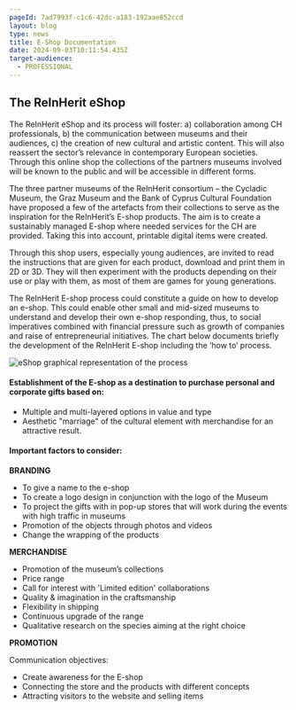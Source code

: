 ```yaml
---
pageId: 7ad7993f-c1c6-42dc-a183-192aae852ccd
layout: blog
type: news
title: E-Shop Documentation
date: 2024-09-03T10:11:54.435Z
target-audience:
  - PROFESSIONAL
---
```

<h2>The ReInHerit eShop</h2>

The ReInHerit eShop and its process will foster: a) collaboration among CH professionals, b) the communication between museums and their audiences, c) the creation of new cultural and artistic content. This will also reassert the sector’s relevance in contemporary European societies. Through this online shop the collections of the partners museums involved will be known to the public and will be accessible in different forms.  

The three partner museums of the ReInHerit consortium – the Cycladic Museum, the Graz Museum and the Bank of Cyprus Cultural Foundation have proposed a few of the artefacts from their collections to serve as the inspiration for the ReInHerit’s E-shop products. The aim is to create a sustainably managed E-shop where needed services for the CH are provided. Taking this into account, printable digital items were created.  

Through this shop users, especially young audiences, are invited to read the instructions that are given for each product, download and print them in 2D or 3D. They will then experiment with the products depending on their use or play with them, as most of them are games for young generations.  

The ReInHerit E-shop process could constitute a guide on how to develop an e-shop. This could enable other small and mid-sized museums to understand and develop their own e-shop responding, thus, to social imperatives combined with financial pressure such as growth of companies and raise of entrepreneurial initiatives. The chart below documents briefly the development of the ReInHerit E-shop including the ‘how to’ process.  

![eShop graphical representation of the process](https://ucarecdn.com/768e3858-6583-4011-abdc-8626f37bb662/)

<h4>Establishment of the E-shop as a destination to purchase personal and corporate gifts based on:</h4>

* Multiple and multi-layered options in value and type  
* Aesthetic "marriage" of the cultural element with merchandise for an attractive result.  

<h4>Important factors to consider:</h4>

<b>BRANDING</b>

* To give a name to the e-shop  
* To create a logo design in conjunction with the logo of the Museum  
* To project the gifts with in pop-up stores that will work during the events with high traffic in museums  
* Promotion of the objects through photos and videos  
* Change the wrapping of the products  

<b>MERCHANDISE</b>

* Promotion of the museum’s collections  
* Price range  
* Call for interest with 'Limited edition' collaborations  
* Quality & imagination in the craftsmanship  
* Flexibility in shipping  
* Continuous upgrade of the range  
* Qualitative research on the species aiming at the right choice  

<b>PROMOTION</b>

Communication objectives:

* Create awareness for the E-shop  
* Connecting the store and the products with different concepts  
* Attracting visitors to the website and selling items
